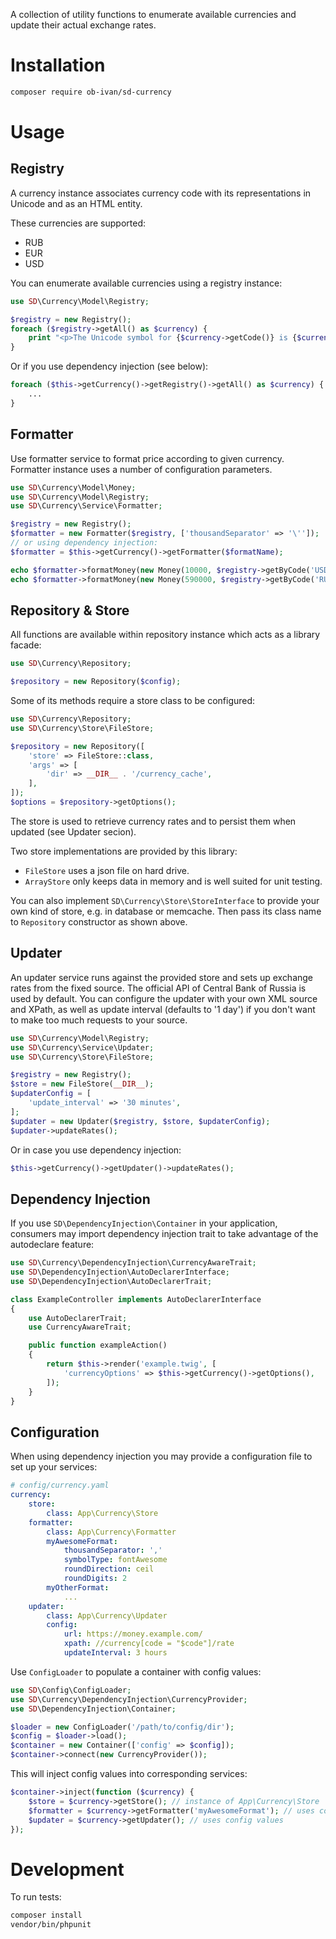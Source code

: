 A collection of utility functions to enumerate available currencies and update their actual exchange rates.

Installation
============

```bash
composer require ob-ivan/sd-currency
```

Usage
=====

Registry
--------
A currency instance associates currency code with its representations in Unicode and as an HTML entity.

These currencies are supported:
- RUB
- EUR
- USD

You can enumerate available currencies using a registry instance:

```php
use SD\Currency\Model\Registry;

$registry = new Registry();
foreach ($registry->getAll() as $currency) {
    print "<p>The Unicode symbol for {$currency->getCode()} is {$currency->getUnicode()}</p>\n";
}
```

Or if you use dependency injection (see below):

```php
foreach ($this->getCurrency()->getRegistry()->getAll() as $currency) {
    ...
}
```

Formatter
---------
Use formatter service to format price according to given currency. Formatter instance uses a number
of configuration parameters.

```php
use SD\Currency\Model\Money;
use SD\Currency\Model\Registry;
use SD\Currency\Service\Formatter;

$registry = new Registry();
$formatter = new Formatter($registry, ['thousandSeparator' => '\'']);
// or using dependency injection:
$formatter = $this->getCurrency()->getFormatter($formatName);

echo $formatter->formatMoney(new Money(10000, $registry->getByCode('USD'))); // $ 10'000
echo $formatter->formatMoney(new Money(590000, $registry->getByCode('RUB'))); // 590'000 ₽
```

Repository & Store
------------------
All functions are available within repository instance which acts as a library facade:

```php
use SD\Currency\Repository;

$repository = new Repository($config);
```

Some of its methods require a store class to be configured:

```php
use SD\Currency\Repository;
use SD\Currency\Store\FileStore;

$repository = new Repository([
    'store' => FileStore::class,
    'args' => [
        'dir' => __DIR__ . '/currency_cache',
    ],
]);
$options = $repository->getOptions();
```

The store is used to retrieve currency rates and to persist them when updated (see Updater secion).

Two store implementations are provided by this library:
- `FileStore` uses a json file on hard drive.
- `ArrayStore` only keeps data in memory and is well suited for unit testing.

You can also implement `SD\Currency\Store\StoreInterface` to provide your own kind of store,
e.g. in database or memcache. Then pass its class name to `Repository` constructor as shown above.

Updater
-------
An updater service runs against the provided store and sets up exchange rates from the fixed source.
The official API of Central Bank of Russia is used by default. You can configure the updater with
your own XML source and XPath, as well as update interval (defaults to '1 day') if you don't want
to make too much requests to your source.

```php
use SD\Currency\Model\Registry;
use SD\Currency\Service\Updater;
use SD\Currency\Store\FileStore;

$registry = new Registry();
$store = new FileStore(__DIR__);
$updaterConfig = [
    'update_interval' => '30 minutes',
];
$updater = new Updater($registry, $store, $updaterConfig);
$updater->updateRates();
```

Or in case you use dependency injection:

```php
$this->getCurrency()->getUpdater()->updateRates();
```

Dependency Injection
--------------------
If you use `SD\DependencyInjection\Container` in your application,
consumers may import dependency injection trait to take advantage of the autodeclare feature:

```php
use SD\Currency\DependencyInjection\CurrencyAwareTrait;
use SD\DependencyInjection\AutoDeclarerInterface;
use SD\DependencyInjection\AutoDeclarerTrait;

class ExampleController implements AutoDeclarerInterface
{
    use AutoDeclarerTrait;
    use CurrencyAwareTrait;

    public function exampleAction()
    {
        return $this->render('example.twig', [
            'currencyOptions' => $this->getCurrency()->getOptions(),
        ]);
    }
}
```

Configuration
-------------
When using dependency injection you may provide a configuration file to set up your services:

```yaml
# config/currency.yaml
currency:
    store:
        class: App\Currency\Store
    formatter:
        class: App\Currency\Formatter
        myAwesomeFormat:
            thousandSeparator: ','
            symbolType: fontAwesome
            roundDirection: ceil
            roundDigits: 2
        myOtherFormat:
            ...
    updater:
        class: App\Currency\Updater
        config:
            url: https://money.example.com/
            xpath: //currency[code = "$code"]/rate
            updateInterval: 3 hours
```

Use `ConfigLoader` to populate a container with config values:

```php
use SD\Config\ConfigLoader;
use SD\Currency\DependencyInjection\CurrencyProvider;
use SD\DependencyInjection\Container;

$loader = new ConfigLoader('/path/to/config/dir');
$config = $loader->load();
$container = new Container(['config' => $config]);
$container->connect(new CurrencyProvider());
```

This will inject config values into corresponding services:

```php
$container->inject(function ($currency) {
    $store = $currency->getStore(); // instance of App\Currency\Store
    $formatter = $currency->getFormatter('myAwesomeFormat'); // uses config values
    $updater = $currency->getUpdater(); // uses config values
});
```

Development
===========
To run tests:

```bash
composer install
vendor/bin/phpunit
```
